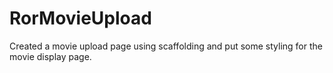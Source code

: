 # RorMovieUpload
Created a movie upload page using scaffolding and put some styling for the movie display page.
